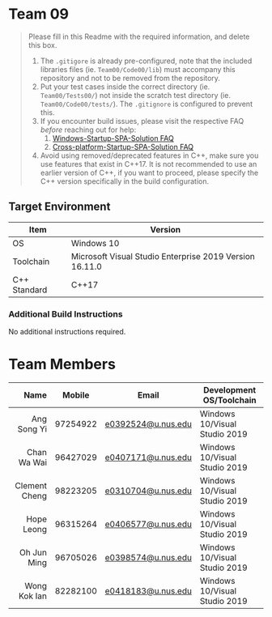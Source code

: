 # Team 09

> Please fill in this Readme with the required information, and delete this box.
> 
> 1. The `.gitigore` is already pre-configured, note that the included libraries files (ie. `Team00/Code00/lib`) must accompany this repository and not to be removed from the repository.
> 2. Put your test cases inside the correct directory (ie. `Team00/Tests00/`) not inside the scratch test directory (ie. `Team00/Code00/tests/`). The `.gitignore` is configured to prevent this.
> 3. If you encounter build issues, please visit the respective FAQ *before* reaching out for help:
>     1. [Windows-Startup-SPA-Solution FAQ](https://github.com/nus-cs3203/project-wiki/wiki/Windows-Startup-SPA-Solution#faq)
>     2. [Cross-platform-Startup-SPA-Solution FAQ](https://github.com/nus-cs3203/project-wiki/wiki/Cross-platform-Startup-SPA-Solution#faq)
> 4. Avoid using removed/deprecated features in C++, make sure you use features that exist in C++17. It is not recommended to use an earlier version of C++, if you want to proceed, please specify the C++ version specifically in the build configuration.

## Target Environment

Item | Version
-|-
OS | Windows 10
Toolchain | Microsoft Visual Studio Enterprise 2019 Version 16.11.0
C++ Standard | C++17

### Additional Build Instructions

No additional instructions required.

# Team Members

Name | Mobile | Email | Development OS/Toolchain
-:|:-:|:-:|-|
Ang Song Yi | 97254922 | e0392524@u.nus.edu | Windows 10/Visual Studio 2019
Chan Wa Wai | 96427029 | e0407171@u.nus.edu | Windows 10/Visual Studio 2019
Clement Cheng | 98223205 | e0310704@u.nus.edu | Windows 10/Visual Studio 2019
Hope Leong | 96315264 | e0406577@u.nus.edu | Windows 10/Visual Studio 2019
Oh Jun Ming | 96705026 | e0398574@u.nus.edu | Windows 10/Visual Studio 2019
Wong Kok Ian | 82282100 | e0418183@u.nus.edu | Windows 10/Visual Studio 2019
